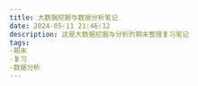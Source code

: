 ```yaml
---
title: 大数据挖掘与数据分析笔记
date: 2024-05-11 21:46:12
description: 这是大数据挖掘与分析的期末整理复习笔记
tags:
-期末
-复习
-数据分析
---
```

